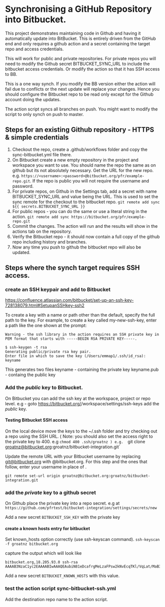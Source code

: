 # Synchronising a GitHub Repository into Bitbucket.

This project demonstrates maintaining code in Github and having it automatically update into BitBucket. This is entirely driven from the GitHub end and only requires a github action and a secret containing the target repo and access credentials. 

This will work for public and private repositories. For private repos you will need to modify the Github secret BITBUCKET_SYNC_URL to include the bitbucket access credentials. Or modify the action so that it has SSH access to BB. 

This is a one way synch. If you modify the BB version either the action will fail due to conflicts or the next update will replace your changes.  Hence you should configure the Bitbucket repo to be read only except for the Github account doing the updates. 

The action script syncs all branches on push.  You might want to modify the script to only synch on push to master. 

## Steps for an existing Github repository - HTTPS & simple credentials

1. Checkout the repo, create a .github/workflows folder and copy the sync-bitbucket.yml file there.
2. On Bitbucket create a new empty repository in the project and workspace you want to use. You should name the repo the same as on github but its not absolutely necessary. Get the URL for the new repo. e.g. `https://<username>:<password>@bitbucket.org/pfr/example-repo.git`. If the repo is public you will not require the username and password. 
3. For private repos, on Github in the Settings tab, add a secret with name BITBUCKET_SYNC_URL and value being the URL. This is used to set the sync remote for the checkout to the bitbucket repo. 
    `git remote add sync ${{ secrets.BITBUCKET_SYNC_URL }}` 
4. For public repos - you can do the same or use a literal string in the action.
    `git remote add sync https://bitbucket.org/pfr/example-repo.git`
5. Commit the changes. The action will run and the results will show in the actions tab on the repository. 
6. Verify the Bitbucket repo - it should now contain a full copy of the github repo including history and branches. 
7. Now any time you push to github the bitbucket repo will also be updated. 

## Steps where the synch target requires SSH access.

### create an SSH keypair and add to Bitbucket
https://confluence.atlassian.com/bitbucket/set-up-an-ssh-key-728138079.html#SetupanSSHkey-ssh2

To create a key with a name or path other than the default, specify the full path to the key. For example, to create a key called my-new-ssh-key, enter a path like the one shown at the prompt:

    Warning - the ssh library in the action requires an SSH private key in PEM format that starts with -----BEGIN RSA PRIVATE KEY-----. 


````
$ ssh-keygen -t rsa
Generating public/private rsa key pair.
Enter file in which to save the key (/Users/emmap1/.ssh/id_rsa): keyname
````

This generates two files
keyname - containing the private key
keyname.pub - containg the public key

### Add the _public_ key to Bitbucket.
On Bitbucket you can add the ssh key at the workspace, project or repo level. 
e.g - goto https://bitbucket.org/<org>/workspace/settings/ssh-keys
add the _public_ key.  


#### Testing Bitbucket SSH access
On the local device move the keys to the ~/.ssh folder and try checking out a repo using the SSH URL. ( Note: you should also set the access right to the private key to 400. e.g `chmod 400 .ssh/groatnz )
e.g. 
`git clone groatnz@bitbucket.org:groatnz/bitbucket-integration.git`

Update the remote URL with your Bitbucket username by replacing git@bitbucket.org with <username>@bitbucket.org. For this step and the ones that follow, enter your username in place of <username>.

`git remote set-url origin groatnz@bitbucket.org:groatnz/bitbucket-integration.git`

### add the _private_ key to a github secret
On Github place the private key into a repo secret. 
e.g at `https://github.com/pfrtest/bitbucket-integration/settings/secrets/new`

Add a new secret `BITBUCKET_SSH_KEY` with the private key

#### create a known hosts entry for bitbucket
Set known_hosts option correctly (use ssh-keyscan command).
`ssh-keyscan -f groatnz bitbucket.org`

capture the output which will look like 
````
bitbucket.org,18.205.93.0 ssh-rsa AAAAB3NzaC1yc2EAAAABIwAAAQEAubiN81eDcafrgMeLzaFPsw2kNvEcqTKl/VqLat/MaB33pZy0y3rJZtnqwR2qOOvbwKZYKiEO1O6VqNEBxKvJJelCq0dTXWT5pbO2gDXC6h6QDXCaHo6pOHGPUy+YBaGQRGuSusMEASYiWunYN0vCAI8QaXnWMXNMdFP3jHAJH0eDsoiGnLPBlBp4TNm6rYI74nMzgz3B9IikW4WVK+dc8KZJZWYjAuORU3jc1c/NPskD2ASinf8v3xnfXeukU0sJ5N6m5E8VLjObPEO+mN2t/FZTMZLiFqPWc/ALSqnMnnhwrNi2rbfg/rd/IpL8Le3pSBne8+seeFVBoGqzHM9yXw==
````

Add a new secret `BITBUCKET_KNOWN_HOSTS` with this value.

### test the action script sync-bitbucket-ssh.yml
Add the destination repo name to the action script. 

